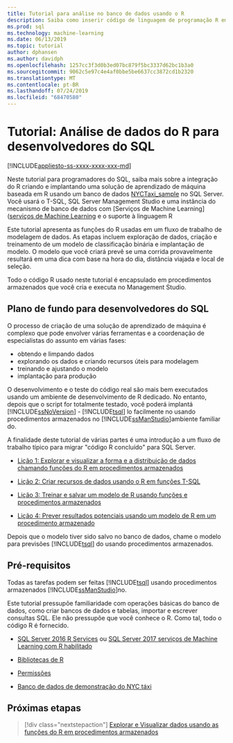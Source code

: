 ```yaml
---
title: Tutorial para análise no banco de dados usando o R
description: Saiba como inserir código de linguagem de programação R em SQL Server procedimentos armazenados e funções T-SQL.
ms.prod: sql
ms.technology: machine-learning
ms.date: 06/13/2019
ms.topic: tutorial
author: dphansen
ms.author: davidph
ms.openlocfilehash: 1257cc3f3d0b3ed07bc879f5bc3337d62bc1b3a0
ms.sourcegitcommit: 9062c5e97c4e4af0bbe5be6637cc3872cd1b2320
ms.translationtype: MT
ms.contentlocale: pt-BR
ms.lasthandoff: 07/24/2019
ms.locfileid: "68470580"
---
```

# <a name="tutorial-r-data-analytics-for-sql-developers"></a>Tutorial: Análise de dados do R para desenvolvedores do SQL
[!INCLUDE[appliesto-ss-xxxx-xxxx-xxx-md](../../includes/appliesto-ss-xxxx-xxxx-xxx-md.md)]

Neste tutorial para programadores do SQL, saiba mais sobre a integração do R criando e implantando uma solução de aprendizado de máquina baseada em R usando um banco de dados [NYCTaxi_sample](demo-data-nyctaxi-in-sql.md) no SQL Server. Você usará o T-SQL, SQL Server Management Studio e uma instância do mecanismo de banco de dados com [Serviços de Machine Learning] ([serviços de Machine Learning](../install/sql-machine-learning-services-windows-install.md) e o suporte à linguagem R

Este tutorial apresenta as funções do R usadas em um fluxo de trabalho de modelagem de dados. As etapas incluem exploração de dados, criação e treinamento de um modelo de classificação binária e implantação de modelo. O modelo que você criará prevê se uma corrida provavelmente resultará em uma dica com base na hora do dia, distância viajada e local de seleção. 

Todo o código R usado neste tutorial é encapsulado em procedimentos armazenados que você cria e executa no Management Studio.

## <a name="background-for-sql-developers"></a>Plano de fundo para desenvolvedores do SQL

O processo de criação de uma solução de aprendizado de máquina é complexo que pode envolver várias ferramentas e a coordenação de especialistas do assunto em várias fases:

+ obtendo e limpando dados
+ explorando os dados e criando recursos úteis para modelagem
+ treinando e ajustando o modelo
+ implantação para produção

O desenvolvimento e o teste do código real são mais bem executados usando um ambiente de desenvolvimento de R dedicado. No entanto, depois que o script for totalmente testado, você poderá implantá [!INCLUDE[ssNoVersion](../../includes/ssnoversion-md.md)] - [!INCLUDE[tsql](../../includes/tsql-md.md)] lo facilmente no usando procedimentos armazenados no [!INCLUDE[ssManStudio](../../includes/ssmanstudio-md.md)]ambiente familiar do.

A finalidade deste tutorial de várias partes é uma introdução a um fluxo de trabalho típico para migrar "código R concluído" para SQL Server. 

- [Lição 1: Explorar e visualizar a forma e a distribuição de dados chamando funções do R em procedimentos armazenados](../tutorials/sqldev-explore-and-visualize-the-data.md)

- [Lição 2: Criar recursos de dados usando o R em funções T-SQL](sqldev-create-data-features-using-t-sql.md)
  
- [Lição 3: Treinar e salvar um modelo de R usando funções e procedimentos armazenados](sqldev-train-and-save-a-model-using-t-sql.md)
  
- [Lição 4: Prever resultados potenciais usando um modelo de R em um procedimento armazenado](../tutorials/sqldev-operationalize-the-model.md)

Depois que o modelo tiver sido salvo no banco de dados, chame o modelo para previsões [!INCLUDE[tsql](../../includes/tsql-md.md)] do usando procedimentos armazenados.

## <a name="prerequisites"></a>Pré-requisitos

Todas as tarefas podem ser feitas [!INCLUDE[tsql](../../includes/tsql-md.md)] usando procedimentos armazenados [!INCLUDE[ssManStudio](../../includes/ssmanstudio-md.md)]no.

Este tutorial pressupõe familiaridade com operações básicas do banco de dados, como criar bancos de dados e tabelas, importar e escrever consultas SQL. Ele não pressupõe que você conhece o R. Como tal, todo o código R é fornecido. 

+ [SQL Server 2016 R Services](../install/sql-r-services-windows-install.md#verify-installation) ou [SQL Server 2017 serviços de Machine Learning com R habilitado](../install/sql-machine-learning-services-windows-install.md#verify-installation)

+ [Bibliotecas de R](../package-management/installed-package-information.md)

+ [Permissões](../security/user-permission.md)

+ [Banco de dados de demonstração do NYC táxi](demo-data-nyctaxi-in-sql.md)


## <a name="next-steps"></a>Próximas etapas

> [!div class="nextstepaction"]
> [Explorar e Visualizar dados usando as funções do R em procedimentos armazenados](../tutorials/sqldev-explore-and-visualize-the-data.md)
